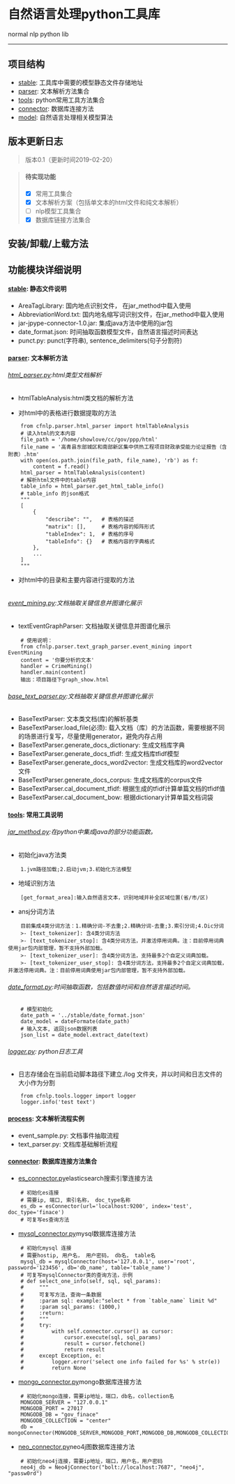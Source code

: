 # 自然语言处理python工具库

normal nlp python lib


-----

## 项目结构

* [stable](cfnlp/stable): 工具库中需要的模型静态文件存储地址
* [parser](cfnlp/parser): 文本解析方法集合
* [tools](cfnlp/tools): python常用工具方法集合
* [connector](cfnlp/tools/connector): 数据库连接方法
* [model](cfnlp/model): 自然语言处理相关模型算法

## 版本更新日志

> 版本0.1（更新时间2019-02-20）

> #### 待实现功能
>- [X] 常用工具集合
>- [X] 文本解析方案（包括单文本的html文件和纯文本解析）
>- [ ] nlp模型工具集合
>- [X] 数据库链接方法集合

## 安装/卸载/上载方法


## 功能模块详细说明

#### [stable](cfnlp/stable): 静态文件说明
* AreaTagLibrary: 国内地点识别文件， 在jar_method中载入使用
* AbbreviationWord.txt: 国内地名缩写词识别文件，在jar_method中载入使用
* jar-jpype-connector-1.0.jar: 集成java方法中使用的jar包
* date_format.json: 时间抽取函数模型文件，自然语言描述时间表达
* punct.py: punct(字符串), sentence_delimiters(句子分割符)

#### [parser](cfnlp/parse): 文本解析方法

###### [html_parser.py](cfnlp/parser/html_parser.py):html类型文档解析
* htmlTableAnalysis:html类文档的解析方法

- 对html中的表格进行数据提取的方法
```
    from cfnlp.parser.html_parser import htmlTableAnalysis
    # 读入html的文本内容
    file_path = '/home/showlove/cc/gov/ppp/html'
    file_name = '高青县东部城区和南部新区集中供热工程项目财政承受能力论证报告（含附表）.htm'
    with open(os.path.join(file_path, file_name), 'rb') as f:
        content = f.read()
    html_parser = htmlTableAnalysis(content)
    # 解析html文件中的table内容
    table_info = html_parser.get_html_table_info()
    # table_info 的json格式
    """
    [
        {
            "describe": "",   # 表格的描述
            "matrix": [],     # 表格内容的矩阵形式
            "tableIndex": 1,  # 表格的序号
            "tableInfo": {}   # 表格内容的字典格式
        },
        ...
    ]
    """
```
- 对html中的目录和主要内容进行提取的方法
```

```

###### [event_mining.py](cfnlp/parser/text_grapg_parse/event_mining.py):文档抽取关键信息并图谱化展示
* textEventGraphParser: 文档抽取关键信息并图谱化展示
```
    # 使用说明：
    from cfnlp.parser.text_graph_parser.event_mining import EventMining
    content = '你要分析的文本'
    handler = CrimeMining()
    handler.main(content)
    输出：项目路径下graph_show.html
```

###### [base_text_parser.py](cfnlp/parser/base_text_parser.py):文档抽取关键信息并图谱化展示
* BaseTextParser: 文本类文档(库)的解析基类
* BaseTextParser.load_file(必须): 载入文档（库）的方法函数，需要根据不同的场景进行复写，尽量使用generator，避免内存占用
* BaseTextParser.generate_docs_dictionary: 生成文档库字典
* BaseTextParser.generate_docs_tfidf: 生成文档库tfidf模型
* BaseTextParser.generate_docs_word2vector: 生成文档库的word2vector文件
* BaseTextParser.generate_docs_corpus: 生成文档库的corpus文件
* BaseTextParser.cal_document_tfidf: 根据生成的tfidf计算单篇文档的tfidf值
* BaseTextParser.cal_document_bow: 根据dictionary计算单篇文档词袋

#### [tools](cfnlp/tools): 常用工具说明

###### [jar_method.py](cfnlp/tools/jar_method.py):在python中集成java的部分功能函数。

- 初始化java方法类
```
    1.jvm路径加载;2.启动jvm;3.初始化方法模型
```

- 地域识别方法
```
    [get_format_area]:输入自然语言文本，识别地域并补全区域位置(省/市/区)
```

- ansj分词方法
```
    目前集成4类分词方法：1.精确分词-不去重;2.精确分词-去重;3.索引分词;4.Dic分词
    >- [text_tokenizer]: 含4类分词方法
    >- [text_tokenizer_stop]: 含4类分词方法，并激活停用词典。注：目前停用词典使用jar包内部管理，暂不支持外部加载。
    >- [text_tokenizer_user]: 含4类分词方法，支持最多2个自定义词典加载。
    >- [text_tokenizer_user_stop]: 含4类分词方法，支持最多2个自定义词典加载，并激活停用词典。注：目前停用词典使用jar包内部管理，暂不支持外部加载。
```

###### [date_format.py](cfnlp/tools/date_format.py):时间抽取函数，包括数值时间和自然语言描述时间。

```
    # 模型初始化
    date_path = '../stable/date_format.json'
    date_model = dateFormate(date_path)
    # 输入文本, 返回json数据列表
    json_list = date_model.extract_date(text)
```

###### [logger.py](cfnlp/tools/logger.py): python日志工具

- 日志存储会在当前启动脚本路径下建立./log 文件夹，并以时间和日志文件的大小作为分割

```
    from cfnlp.tools.logger import logger
    logger.info('test text')
```

#### [process](cfnlp/process): 文本解析流程实例

* event_sample.py: 文档事件抽取流程
* text_parser.py: 文档库基础解析流程


#### [connector](cfnlp/tools/connector): 数据库连接方法集合

- [es_connector.py](cfnlp/tools/connector/es_connector.py)elasticsearch搜索引擎连接方法
```
    # 初始化es连接
    # 需要ip, 端口, 索引名称， doc_type名称
    es_db = esConnector(url='localhost:9200', index='test', doc_type='finace')
    # 可复写es查询方法
```

- [mysql_connector.py](cfnlp/tools/connector/mysql_connector.py)mysql数据库连接方法

```
    # 初始化mysql 连接
    # 需要hostip, 用户名， 用户密码， db名， table名
    mysql_db = mysqlConnector(host='127.0.0.1', user='root', password='123456', db='db_name', table='table_name')
    # 可复写mysqlConnector类的查询方法，示例
    # def select_one_info(self, sql, sql_params):
    #     """
    #     可复写方法，查询一条数据
    #     :param sql: example:"select * from `table_name` limit %d"
    #     :param sql_params: (1000,)
    #     :return:
    #     """
    #     try:
    #         with self.connector.cursor() as cursor:
    #             cursor.execute(sql, sql_params)
    #             result = cursor.fetchone()
    #             return result
    #     except Exception, e:
    #         logger.error('select one info failed for %s' % str(e))
    #         return None
```

- [mongo_connector.py](cfnlp/tools/connector/mongo_connector.py)mongo数据库连接方法
```
    # 初始化mongo连接，需要ip地址，端口，db名，collection名
    MONGODB_SERVER = "127.0.0.1"
    MONGODB_PORT = 27017
    MONGODB_DB = "gov_finace"
    MONGODB_COLLECTION = "center"
    db = mongoConnector(MONGODB_SERVER,MONGODB_PORT,MONGODB_DB,MONGODB_COLLECTION)
```

- [neo_connector.py](cfnlp/tools/connector/neo_connector.py)neo4j图数据库连接方法
```
    # 初始化neo4j连接，需要ip地址，端口，用户名，用户密码
    neo4j_db = Neo4jConnector("bolt://localhost:7687", "neo4j", "passw0rd")
```
